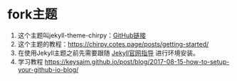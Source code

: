 # fork主题
1. 这个主题叫jekyll-theme-chirpy：[GitHub链接](https://github.com/cotes2020/jekyll-theme-chirpy)
2. 这个主题的教程：https://chirpy.cotes.page/posts/getting-started/
3. 在使用Jekyll主题之前先需要跟随 [Jekyll官网指导](https://jekyllrb.com/docs/installation/) 进行环境安装。
4. 学习教程 https://keysaim.github.io/post/blog/2017-08-15-how-to-setup-your-github-io-blog/